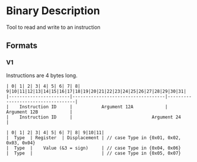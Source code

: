 # Binary Description

Tool to read and write to an instruction

## Formats

### V1

Instructions are 4 bytes long.

```
| 0| 1| 2| 3| 4| 5| 6| 7| 8| 9|10|11|12|13|14|15|16|17|18|19|20|21|22|23|24|25|26|27|28|29|30|31|
|-----------------------|-----------------------------------|-----------------------------------|
|    Instruction ID     |           Argument 12A            |           Argument 12B            |
|    Instruction ID     |                              Argument 24                              |
```

```
| 0| 1| 2| 3| 4| 5| 6| 7| 8| 9|10|11|
|  Type  | Register  | Displacement | // case Type in {0x01, 0x02, 0x03, 0x04}
|  Type  |    Value (&3 = sign)     | // case Type in {0x04, 0x06}
|  Type  |                          | // case Type in {0x05, 0x07}
```
